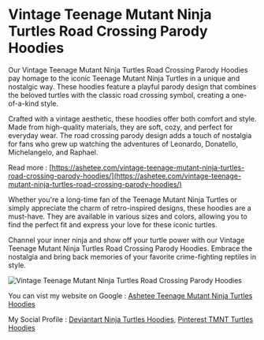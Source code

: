 # Vintage Teenage Mutant Ninja Turtles Road Crossing Parody Hoodies

Our Vintage Teenage Mutant Ninja Turtles Road Crossing Parody Hoodies pay homage to the iconic Teenage Mutant Ninja Turtles in a unique and nostalgic way. These hoodies feature a playful parody design that combines the beloved turtles with the classic road crossing symbol, creating a one-of-a-kind style.

Crafted with a vintage aesthetic, these hoodies offer both comfort and style. Made from high-quality materials, they are soft, cozy, and perfect for everyday wear. The road crossing parody design adds a touch of nostalgia for fans who grew up watching the adventures of Leonardo, Donatello, Michelangelo, and Raphael.

Read more : [https://ashetee.com/vintage-teenage-mutant-ninja-turtles-road-crossing-parody-hoodies/](https://ashetee.com/vintage-teenage-mutant-ninja-turtles-road-crossing-parody-hoodies/)

Whether you're a long-time fan of the Teenage Mutant Ninja Turtles or simply appreciate the charm of retro-inspired designs, these hoodies are a must-have. They are available in various sizes and colors, allowing you to find the perfect fit and express your love for these iconic turtles.

Channel your inner ninja and show off your turtle power with our Vintage Teenage Mutant Ninja Turtles Road Crossing Parody Hoodies. Embrace the nostalgia and bring back memories of your favorite crime-fighting reptiles in style.

![Vintage Teenage Mutant Ninja Turtles Road Crossing Parody Hoodies](https://ashetee.com/wp-content/uploads/2023/06/Vintage-Teenage-Mutant-Ninja-Turtles-Road-Crossing-Parody-Men-Hoodies-300x300.jpg)

You can vist my website on Google : [Ashetee Teenage Mutant Ninja Turtles Hoodies](http://google.com.bo/url?q=https://ashetee.com/)

My Social Profile : 
[Deviantart Ninja Turtles Hoodies](https://www.deviantart.com/asheteeclothing/art/Vintage-Teenage-Mutant-Ninja-Turtles-Road-Crossing-967832174),
[Pinterest TMNT Turtles Hoodies](https://www.pinterest.com/ashetee_clothing/rise-of-the-teenage-mutant-ninja-turtles-merch/)
